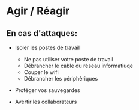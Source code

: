 # Agir  / Réagir

## En cas d'attaques:

* Isoler les postes de travail
    * Ne pas utiliser votre poste de travail
    * Débrancher le câble du réseau informatiuqe
    * Couper le wifi
    * Débrancher les périphèriques

* Protéger vos sauvegardes
* Avertir les collaborateurs 
